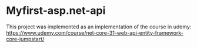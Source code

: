 # Myfirst-asp.net-api
This project was implemented as an implementation of the course in udemy: https://www.udemy.com/course/net-core-31-web-api-entity-framework-core-jumpstart/
